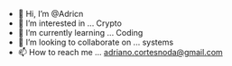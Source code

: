 - 👋 Hi, I’m @Adricn
- 👀 I’m interested in ... Crypto
- 🌱 I’m currently learning ... Coding
- 💞️ I’m looking to collaborate on ... systems
- 📫 How to reach me ... adriano.cortesnoda@gmail.com

<!---
Adricn/Adricn is a ✨ special ✨ repository because its `README.md` (this file) appears on your GitHub profile.
You can click the Preview link to take a look at your changes.
--->
